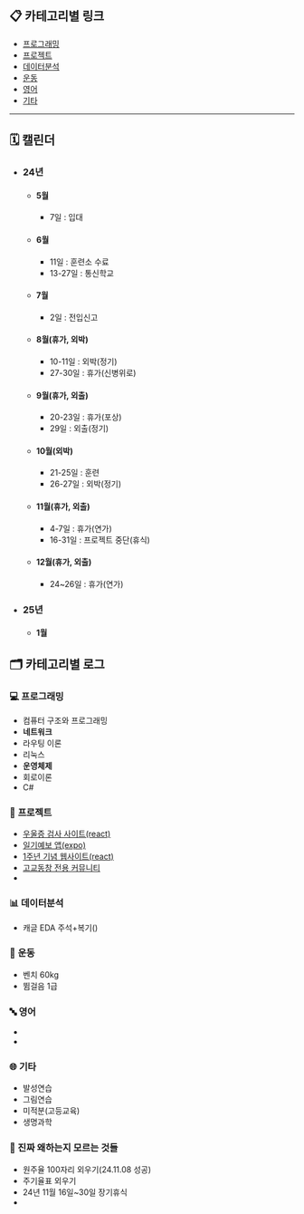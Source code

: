 ## 📋 **카테고리별 링크**
- [프로그래밍](#프로그래밍)  
- [프로젝트](#프로젝트)
- [데이터분석](#데이터분석)
- [운동](#운동)
- [영어](#영어)
- [기타](#기타)  

---
## 🗓 캘린더
  - ### 24년

    - #### 5월
      - 7일 : 입대

    - #### 6월
      - 11일 : 훈련소 수료
      - 13-27일 : 통신학교

    - #### 7월
      - 2일 : 전입신고

    - #### 8월(휴가, 외박)
      - 10-11일 : 외박(정기)
      - 27-30일 : 휴가(신병위로)

    - #### 9월(휴가, 외출)
      - 20-23일 : 휴가(포상)
      - 29일 : 외출(정기)

    - #### 10월(외박)
      - 21-25일 : 훈련
      - 26-27일 : 외박(정기)

    - #### 11월(휴가, 외출)
      - 4-7일 : 휴가(연가)
      - 16-31일 : 프로젝트 중단(휴식)


    - #### 12월(휴가, 외출)
      - 24~26일 : 휴가(연가)
      


  - ### 25년

    - #### 1월



## 🗂️ **카테고리별 로그**

### 💻 <a id="프로그래밍"></a> 프로그래밍
  - 컴퓨터 구조와 프로그래밍
  - **네트워크**
  - 라우팅 이론
  - 리눅스
  - **운영체제**
  - 회로이론
  - C#


### 📔 <a id="프로젝트"></a> 프로젝트
  - [우울증 검사 사이트(react)](https://github.com/Usopked/Phone_first)
  - [일기예보 앱(expo)](https://github.com/Usopked/DemoApp)
  - [1주년 기념 웹사이트(react)](https://github.com/Usopked/Event)
  - [고교동창 전용 커뮤니티](https://github.com/Usopked/Deagan_Incide)
  - 


### 📊 <a id="데이터분석"></a> 데이터분석
  - 캐글 EDA 주석+복기()
  
### 🏃 <a id="운동"></a> 운동 
  - 벤치 60kg
  - 뜀걸음 1급

### 🔤 <a id="영어"></a> 영어
  - 
  -

### 🌐 <a id="기타"></a> 기타
  - 발성연습
  - 그림연습
  - 미적분(고등교육)
  - 생명과학

### 🏓 진짜 왜하는지 모르는 것들
  - 원주율 100자리 외우기(24.11.08 성공)
  - 주기율표 외우기
  - 24년 11월 16일~30일 장기휴식
  - 







